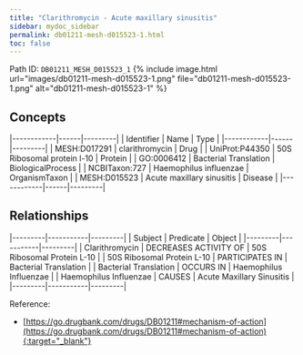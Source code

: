 ```yaml
---
title: "Clarithromycin - Acute maxillary sinusitis"
sidebar: mydoc_sidebar
permalink: db01211-mesh-d015523-1.html
toc: false 
---
```



Path ID: `DB01211_MESH_D015523_1`
{% include image.html url="images/db01211-mesh-d015523-1.png" file="db01211-mesh-d015523-1.png" alt="db01211-mesh-d015523-1" %}

## Concepts

|------------|------|---------|
| Identifier | Name | Type    |
|------------|------|---------|
| MESH:D017291 | clarithromycin | Drug |
| UniProt:P44350 | 50S Ribosomal protein l-10 | Protein |
| GO:0006412 | Bacterial Translation | BiologicalProcess |
| NCBITaxon:727 | Haemophilus influenzae | OrganismTaxon |
| MESH:D015523 | Acute maxillary sinusitis | Disease |
|------------|------|---------|

## Relationships

|---------|-----------|---------|
| Subject | Predicate | Object  |
|---------|-----------|---------|
| Clarithromycin | DECREASES ACTIVITY OF | 50S Ribosomal Protein L-10 |
| 50S Ribosomal Protein L-10 | PARTICIPATES IN | Bacterial Translation |
| Bacterial Translation | OCCURS IN | Haemophilus Influenzae |
| Haemophilus Influenzae | CAUSES | Acute Maxillary Sinusitis |
|---------|-----------|---------|

Reference:
  - [https://go.drugbank.com/drugs/DB01211#mechanism-of-action](https://go.drugbank.com/drugs/DB01211#mechanism-of-action){:target="_blank"}